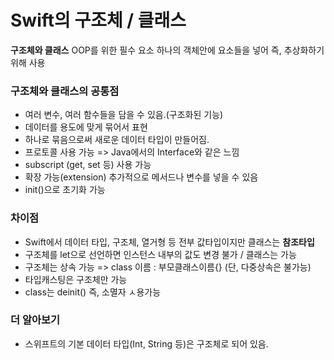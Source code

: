 # Swift의 구조체 / 클래스

**구조체와 클래스** OOP를 위한 필수 요소 하나의 객체안에 요소들을 넣어 즉, 추상화하기 위해 사용

### 구조체와 클래스의 공통점
- 여러 변수, 여러 함수들을 담을 수 있음.(구조화된 기능)
- 데이터를 용도에 맞게 묶어서 표현
- 하나로 묶음으로써 새로운 데이터 타입이 만들어짐.
- 프로토콜 사용 가능 => Java에서의 Interface와 같은 느낌
- subscript (get, set 등) 사용 가능
- 확장 가능(extension) 추가적으로 메서드나 변수를 넣을 수 있음
- init()으로 초기화 가능

### 차이점
- Swift에서 데이터 타입, 구조체, 열거형 등 전부 값타입이지만 클래스는 **참조타입**
- 구조체를 let으로 선언하면 인스턴스 내부의 값도 변경 불가 / 클래스는 가능
- 구조체는 상속 가능 => class 이름 : 부모클래스이름{} (단, 다중상속은 불가능)
- 타입캐스팅은 구조체만 가능 
- class는 deinit() 즉, 소멸자 ㅅ용가능


### 더 알아보기
- 스위프트의 기본 데이터 타입(Int, String 등)은 구조체로 되어 있음.
